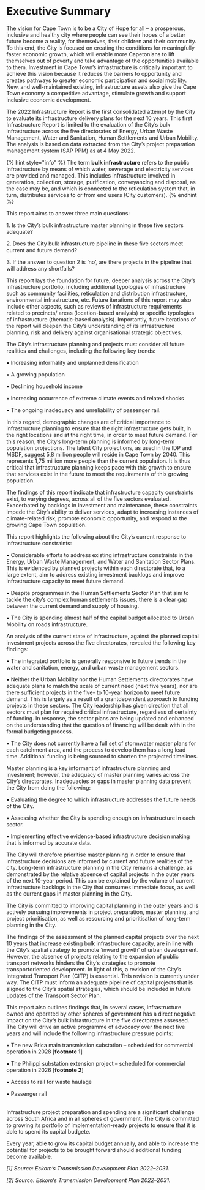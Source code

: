 # Executive Summary

The vision for Cape Town is to be a City of Hope for all – a prosperous, inclusive and healthy city where people can see their hopes of a better future become a reality, for themselves, their children and their community. To this end, the City is focused on creating the conditions for meaningfully faster economic growth, which will enable more Capetonians to lift themselves out of poverty and take advantage of the opportunities available to them. Investment in Cape Town’s infrastructure is critically important to achieve this vision because it reduces the barriers to opportunity and creates pathways to greater economic participation and social mobility. New, and well-maintained existing, infrastructure assets also give the Cape Town economy a competitive advantage, stimulate growth and support inclusive economic development.

The 2022 Infrastructure Report is the first consolidated attempt by the City to evaluate its infrastructure delivery plans for the next 10 years. This first Infrastructure Report is limited to the evaluation of the City’s bulk infrastructure across the five directorates of Energy, Urban Waste Management, Water and Sanitation, Human Settlements and Urban Mobility. The analysis is based on data extracted from the City’s project preparation management system (SAP PPM) as at 4 May 2022.

{% hint style="info" %}
The term **bulk infrastructure** refers to the public infrastructure by means of which water, sewerage and electricity services are provided and managed. This includes infrastructure involved in generation, collection, storage, purification, conveyancing and disposal, as the case may be, and which is connected to the reticulation system that, in turn, distributes services to or from end users (City customers).
{% endhint %}

This report aims to answer three main questions:

1\.      Is the City’s bulk infrastructure master planning in these five sectors adequate?

2\.      Does the City bulk infrastructure pipeline in these five sectors meet current and future demand?

3\.      If the answer to question 2 is ‘no’, are there projects in the pipeline that will address any shortfalls?

This report lays the foundation for future, deeper analysis across the City’s infrastructure portfolio, including additional typologies of infrastructure such as community facilities, reticulation and distribution infrastructure, environmental infrastructure, etc. Future iterations of this report may also include other aspects, such as reviews of infrastructure requirements related to precincts/ areas (location-based analysis) or specific typologies of infrastructure (thematic-based analysis). Importantly, future iterations of the report will deepen the City’s understanding of its infrastructure planning, risk and delivery against organisational strategic objectives.

The City’s infrastructure planning and projects must consider all future realities and challenges, including the following key trends:

•       Increasing informality and unplanned densification

•       A growing population

•       Declining household income

•       Increasing occurrence of extreme climate events and related shocks

•       The ongoing inadequacy and unreliability of passenger rail.

In this regard, demographic changes are of critical importance to infrastructure planning to ensure that the right infrastructure gets built, in the right locations and at the right time, in order to meet future demand. For this reason, the City’s long-term planning is informed by long-term population projections. The latest City projections, as used in the IDP and MSDF, suggest 5,8 million people will reside in Cape Town by 2040. This represents 1,75 million more people than the current population. It is thus critical that infrastructure planning keeps pace with this growth to ensure that services exist in the future to meet the requirements of this growing population.

The findings of this report indicate that infrastructure capacity constraints exist, to varying degrees, across all of the five sectors evaluated. Exacerbated by backlogs in investment and maintenance, these constraints impede the City’s ability to deliver services, adapt to increasing instances of climate-related risk, promote economic opportunity, and respond to the growing Cape Town population.

This report highlights the following about the City’s current response to infrastructure constraints:

•       Considerable efforts to address existing infrastructure constraints in the Energy, Urban Waste Management, and Water and Sanitation Sector Plans. This is evidenced by planned projects within each directorate that, to a large extent, aim to address existing investment backlogs and improve infrastructure capacity to meet future demand.

•       Despite programmes in the Human Settlements Sector Plan that aim to tackle the city’s complex human settlements issues, there is a clear gap between the current demand and supply of housing.

•       The City is spending almost half of the capital budget allocated to Urban Mobility on roads infrastructure.

An analysis of the current state of infrastructure, against the planned capital investment projects across the five directorates, revealed the following key findings:

•       The integrated portfolio is generally responsive to future trends in the water and sanitation, energy, and urban waste management sectors.

•       Neither the Urban Mobility nor the Human Settlements directorates have adequate plans to match the scale of current need (next five years), nor are there sufficient projects in the five- to 10-year horizon to meet future demand. This is largely as a result of a grantdependent approach to funding projects in these sectors. The City leadership has given direction that all sectors must plan for required critical infrastructure, regardless of certainty of funding. In response, the sector plans are being updated and enhanced on the understanding that the question of financing will be dealt with in the formal budgeting process.

•       The City does not currently have a full set of stormwater master plans for each catchment area, and the process to develop them has a long lead time. Additional funding is being sourced to shorten the projected timelines.

Master planning is a key informant of infrastructure planning and investment; however, the adequacy of master planning varies across the City’s directorates. Inadequacies or gaps in master planning data prevent the City from doing the following:

•       Evaluating the degree to which infrastructure addresses the future needs of the City.

•       Assessing whether the City is spending enough on infrastructure in each sector.

•       Implementing effective evidence-based infrastructure decision making that is informed by accurate data.

The City will therefore prioritise master planning in order to ensure that infrastructure decisions are informed by current and future realities of the city. Long-term infrastructure planning in the City remains a challenge, as demonstrated by the relative absence of capital projects in the outer years of the next 10-year period. This can be explained by the volume of current infrastructure backlogs in the City that consumes immediate focus, as well as the current gaps in master planning in the City.

The City is committed to improving capital planning in the outer years and is actively pursuing improvements in project preparation, master planning, and project prioritisation, as well as resourcing and prioritisation of long-term planning in the City.

The findings of the assessment of the planned capital projects over the next 10 years that increase existing bulk infrastructure capacity, are in line with the City’s spatial strategy to promote ‘inward growth’ of urban development. However, the absence of projects relating to the expansion of public transport networks hinders the City’s strategies to promote transportoriented development. In light of this, a revision of the City’s Integrated Transport Plan (CITP) is essential. This revision is currently under way. The CITP must inform an adequate pipeline of capital projects that is aligned to the City’s spatial strategies, which should be included in future updates of the Transport Sector Plan.

This report also outlines findings that, in several cases, infrastructure owned and operated by other spheres of government has a direct negative impact on the City’s bulk infrastructure in the five directorates assessed. The City will drive an active programme of advocacy over the next five years and will include the following infrastructure pressure points:

•       The new Erica main transmission substation – scheduled for commercial operation in 2028 \[**footnote 1**]

•       The Philippi substation extension project – scheduled for commercial operation in 2026 \[**footnote 2**]

•       Access to rail for waste haulage

•       Passenger rail

\
Infrastructure project preparation and spending are a significant challenge across South Africa and in all spheres of government. The City is committed to growing its portfolio of implementation-ready projects to ensure that it is able to spend its capital budgete.&#x20;

Every year, able to grow its capital budget annually, and able to increase the potential for projects to be brought forward should additional funding become available.

_\[1] Source: Eskom’s Transmission Development Plan 2022–2031._

_\[2] Source: Eskom’s Transmission Development Plan 2022–2031._
